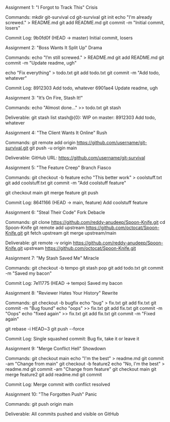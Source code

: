 Assignment 1: "I Forgot to Track This" Crisis

Commands:
mkdir git-survival
cd git-survival
git init
echo "I'm already screwed." > README.md
git add README.md
git commit -m "Initial commit, losers"

Commit Log:
9b0fd0f (HEAD -> master) Initial commit, losers



Assignment 2: "Boss Wants It Split Up" Drama

Commands:
echo "I’m still screwed." > README.md
git add README.md
git commit -m "Update readme, ugh"

echo "Fix everything" > todo.txt
git add todo.txt
git commit -m "Add todo, whatever"

Commit Log:
8912303 Add todo, whatever
6901ae4 Update readme, ugh



Assignment 3: "It’s On Fire, Stash It!"

Commands:
echo "Almost done..." >> todo.txt
git stash

Deliverable:
git stash list
stash@{0}: WIP on master: 8912303 Add todo, whatever



Assignment 4: "The Client Wants It Online" Rush

Commands:
git remote add origin https://github.com/username/git-survival.git
git push -u origin main

Deliverable:
GitHub URL: https://github.com/username/git-survival



Assignment 5: "The Feature Creep" Branch Fiasco

Commands:
git checkout -b feature
echo "This better work" > coolstuff.txt
git add coolstuff.txt
git commit -m "Add coolstuff feature"

git checkout main
git merge feature
git push

Commit Log:
8641166 (HEAD -> main, feature) Add coolstuff feature



Assignment 6: "Steal Their Code" Fork Debacle

Commands:
git clone https://github.com/reddy-anudeep/Spoon-Knife.git
cd Spoon-Knife
git remote add upstream https://github.com/octocat/Spoon-Knife.git
git fetch upstream
git merge upstream/main

Deliverable:
git remote -v
origin    https://github.com/reddy-anudeep/Spoon-Knife.git
upstream  https://github.com/octocat/Spoon-Knife.git



Assignment 7: "My Stash Saved Me" Miracle

Commands:
git checkout -b tempo
git stash pop
git add todo.txt
git commit -m "Saved my bacon"

Commit Log:
7e11775 (HEAD -> tempo) Saved my bacon



Assignment 8: "Reviewer Hates Your History" Rewrite

Commands:
git checkout -b bugfix
echo "bug" > fix.txt
git add fix.txt
git commit -m "Bug found"
echo "oops" >> fix.txt
git add fix.txt
git commit -m "Oops"
echo "fixed again" >> fix.txt
git add fix.txt
git commit -m "Fixed again"

git rebase -i HEAD~3
git push --force

Commit Log:
Single squashed commit: Bug fix, take it or leave it



Assignment 9: "Merge Conflict Hell" Showdown

Commands:
git checkout main
echo "I'm the best" > readme.md
git commit -am "Change from main"
git checkout -b feature2
echo "No, I'm the best" > readme.md
git commit -am "Change from feature"
git checkout main
git merge feature2
git add readme.md
git commit

Commit Log:
Merge commit with conflict resolved



Assignment 10: "The Forgotten Push" Panic

Commands:
git push origin main

Deliverable:
All commits pushed and visible on GitHub

